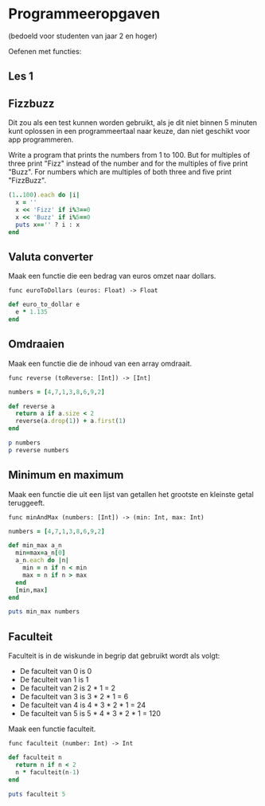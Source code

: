 # Programmeeropgaven

(bedoeld voor studenten van jaar 2 en hoger)

Oefenen met functies:

## Les 1

## Fizzbuzz
Dit zou als een test kunnen worden gebruikt, als je dit niet binnen 5 minuten kunt oplossen in een programmeertaal naar keuze, dan niet geschikt voor app programmeren. 

Write a program that prints the numbers from 1 to 100. But for multiples of three print "Fizz" instead of the number and for the multiples of five print "Buzz". For numbers which are multiples of both three and five print "FizzBuzz".

```ruby
(1..100).each do |i|
  x = ''
  x << 'Fizz' if i%3==0
  x << 'Buzz' if i%5==0
  puts x=='' ? i : x
end
```

## Valuta converter
Maak een functie die een bedrag van euros omzet naar dollars.

`func euroToDollars (euros: Float) -> Float`

```ruby
def euro_to_dollar e
  e * 1.135
end
```

## Omdraaien
Maak een functie die de inhoud van een array omdraait.

`func reverse (toReverse: [Int]) -> [Int]`

```ruby
numbers = [4,7,1,3,8,6,9,2]

def reverse a
  return a if a.size < 2
  reverse(a.drop(1)) + a.first(1)
end

p numbers
p reverse numbers
```

## Minimum en maximum
Maak een functie die uit een lijst van getallen het grootste en kleinste getal teruggeeft.

`func minAndMax (numbers: [Int]) -> (min: Int, max: Int)`

```ruby
numbers = [4,7,1,3,8,6,9,2]

def min_max a_n
  min=max=a_n[0]
  a_n.each do |n|
    min = n if n < min
    max = n if n > max
  end
  [min,max]
end

puts min_max numbers
```

## Faculteit
Faculteit is in de wiskunde in begrip dat gebruikt wordt als volgt: 
- De faculteit van 0 is 0
- De faculteit van 1 is 1
- De faculteit van 2 is 2 * 1 = 2
- De faculteit van 3 is 3 * 2 * 1 = 6
- De faculteit van 4 is 4 * 3 * 2 * 1 = 24
- De faculteit van 5 is 5 * 4 * 3 * 2 * 1 = 120

Maak een functie faculteit.

`func faculteit (number: Int) -> Int`

```ruby
def faculteit n
  return n if n < 2
  n * faculteit(n-1)
end

puts faculteit 5
```

